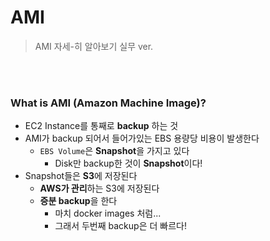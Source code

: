 # AMI

> AMI 자세-히 알아보기 실무 ver.

<br>

<br>

### What is AMI (Amazon Machine Image)?

- EC2 Instance를 통째로 **backup** 하는 것
- AMI가 backup 되어서 들어가있는 EBS 용량당 비용이 발생한다
  - `EBS Volume`은 **Snapshot**을 가지고 있다
    - Disk만 backup한 것이 **Snapshot**이다!
- Snapshot들은 **S3**에 저장된다
  - **AWS가 관리**하는 S3에 저장된다
  - **증분 backup**을 한다
    - 마치 docker images 처럼...
    - 그래서 두번째 backup은 더 빠르다!  
